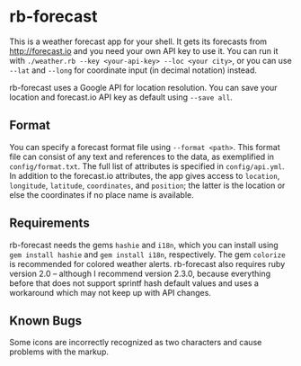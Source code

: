 # rb-forecast

This is a weather forecast app for your shell.
It gets its forecasts from http://forecast.io and you need your own API key
to use it. You can run it with `./weather.rb --key <your-api-key> --loc
<your city>`, or you can use `--lat` and `--long` for coordinate input (in
decimal notation) instead.

rb-forecast uses a Google API for location resolution. You can save your
location and forecast.io API key as default using `--save all`. 

## Format

You can specify a forecast format file using `--format <path>`. This format
file can consist of any text and references to the data, as exemplified in
`config/format.txt`. The full list of attributes is specified in
`config/api.yml`. In addition to the forecast.io attributes, the app gives
access to `location`, `longitude`, `latitude`, `coordinates`, and
`position`; the latter is the location or else the coordinates if no place
name is available.

## Requirements

rb-forecast needs the gems `hashie` and `i18n`, which you can install using
`gem install hashie` and `gem install i18n`, respectively. The gem
`colorize` is recommended for colored weather alerts. rb-forecast also
requires ruby version 2.0 – although I recommend version 2.3.0, because
everything before that does not support sprintf hash default values and uses
a workaround which may not keep up with API changes.

## Known Bugs

Some icons are incorrectly recognized as two characters and cause problems
with the markup.
